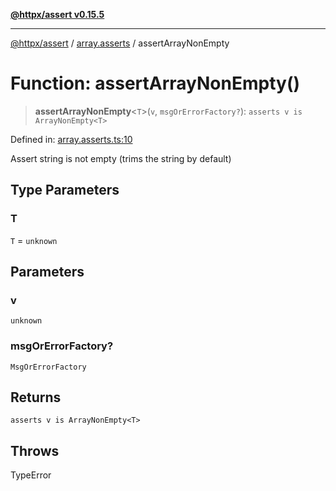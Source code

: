 [**@httpx/assert v0.15.5**](../../README.md)

***

[@httpx/assert](../../README.md) / [array.asserts](../README.md) / assertArrayNonEmpty

# Function: assertArrayNonEmpty()

> **assertArrayNonEmpty**\<`T`\>(`v`, `msgOrErrorFactory?`): `asserts v is ArrayNonEmpty<T>`

Defined in: [array.asserts.ts:10](https://github.com/belgattitude/httpx/blob/7903e9ebf18607df55b9a2972c85cfc54f82587a/packages/assert/src/array.asserts.ts#L10)

Assert string is not empty (trims the string by default)

## Type Parameters

### T

`T` = `unknown`

## Parameters

### v

`unknown`

### msgOrErrorFactory?

`MsgOrErrorFactory`

## Returns

`asserts v is ArrayNonEmpty<T>`

## Throws

TypeError
